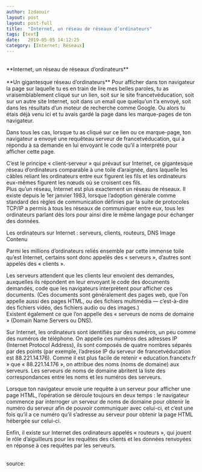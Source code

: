 ```yaml
---
author: Izdaouir
layout: post
layout: post-full
title:  "Internet, un réseau de réseaux d’ordinateurs"
tags: [text]
date:   2019-05-05 14:12:25
category: [Internet; Réseaux]
---
```

<br/>
**Internet, un réseau de réseaux d’ordinateurs** 
<br/>
<br/>
**Un gigantesque réseau d’ordinateurs**
Pour afficher dans ton navigateur la page sur laquelle tu es en train de lire mes belles paroles, tu as vraisemblablement cliqué sur un lien, soit sur le site francetvéducation, soit sur un autre site Internet, soit dans un email que quelqu’un t’a envoyé, soit dans les résultats d’un moteur de recherche comme Google. Ou alors tu étais déjà venu ici et tu avais gardé la page dans les marque-pages de ton navigateur.

Dans tous les cas, lorsque tu as cliqué sur ce lien ou ce marque-page, ton navigateur a envoyé une requêteau serveur de francetvéducation, qui a répondu à sa demande en lui envoyant le code qu’il a interprété pour afficher cette page.

C’est le principe « client-serveur » qui prévaut sur Internet, ce gigantesque réseau d’ordinateurs comparable à une toile d’araignée, dans laquelle les câbles reliant les ordinateurs entre eux figurent les fils et les ordinateurs eux-mêmes figurent les nœuds où se croisent ces fils.
<br/>
Plus qu’un réseau, Internet est plus exactement un réseau de réseaux. Il existe depuis le 1er janvier 1983, lorsque l’adoption générale comme standard des règles de communication définies par la suite de protocoles TCP/IP a permis à tous les réseaux de communiquer entre eux, tous les ordinateurs parlant dès lors pour ainsi dire le même langage pour échanger des données.
 
Les ordinateurs sur Internet : serveurs, clients, routeurs, DNS
Image Contenu

Parmi les millions d’ordinateurs reliés ensemble par cette immense toile qu’est Internet, certains sont donc appelés des « serveurs », d’autres sont appelés des « clients ».

Les serveurs attendent que les clients leur envoient des demandes, auxquelles ils répondent en leur envoyant le code des documents demandés, code que les navigateurs interprètent pour afficher ces documents. (Ces documents sont généralement des pages web, que l’on appelle aussi des pages HTML, ou des fichiers multimédia — c’est-à-dire des fichiers vidéo, des fichiers audio ou des images.)
<br/>
Existent également ce que l’on appelle des « serveurs de noms de domaine » (Domain Name Servers ou DNS).

Sur Internet, les ordinateurs sont identifiés par des numéros, un peu comme des numéros de téléphone. On appelle ces numéros des adresses IP (Internet Protocol Address), ils sont composés de quatre nombres séparés par des points (par exemple, l’adresse IP du serveur de francetvéducation est 88.221.14.176). Comme il est plus facile de retenir « education.francetv.fr » que « 88.221.14.176 », on attribue des noms (noms de domaine) aux serveurs. Les serveurs de noms de domaine abritent la liste des correspondances entre les noms et les numéros des serveurs.

Lorsque ton navigateur envoie une requête à un serveur pour afficher une page HTML, l’opération se déroule toujours en deux temps : le navigateur commence par interroger un serveur de noms de domaine pour obtenir le numéro du serveur afin de pouvoir communiquer avec celui-ci, et c’est une fois qu’il a ce numéro qu’il s’adresse au serveur pour obtenir la page HTML hébergée sur celui-ci.

Enfin, il existe sur Internet des ordinateurs appelés « routeurs », qui jouent le rôle d’aiguilleurs pour les requêtes des clients et les données renvoyées en réponse à ces requêtes par les serveurs.
<br/>

<br>
source: <https://education.francetv.fr/matiere/education-au-numerique/cinquieme/article/internet-un-reseau-de-reseaux-d-ordinateurs> 

